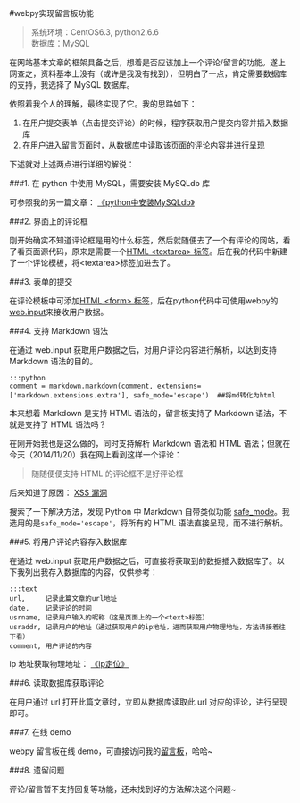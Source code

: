 #webpy实现留言板功能

>系统环境：CentOS6.3, python2.6.6  
>数据库：MySQL

在网站基本文章的框架具备之后，想着是否应该加上一个评论/留言的功能。遂上网查之，资料基本上没有（或许是我没有找到），但明白了一点，肯定需要数据库的支持，我选择了 MySQL 数据库。

依照着我个人的理解，最终实现了它。我的思路如下：

1. 在用户提交表单（点击提交评论）的时候，程序获取用户提交内容并插入数据库
2. 在用户进入留言页面时，从数据库中读取该页面的评论内容并进行呈现

下述就对上述两点进行详细的解说：

###1. 在 python 中使用 MySQL，需要安装 MySQLdb 库

可参照我的另一篇文章： [《python中安装MySQLdb》](http://www.qjwgg.com/python/python_mysqldb.html)

###2. 界面上的评论框

刚开始确实不知道评论框是用的什么标签，然后就随便去了一个有评论的网站，看了看页面源代码，原来是需要一个[HTML &lt;textarea&gt; 标签](http://www.w3school.com.cn/tags/tag_textarea.asp)。后在我的代码中新建了一个评论模板，将&lt;textarea&gt;标签加进去了。

###3. 表单的提交

在评论模板中可添加[HTML &lt;form&gt; 标签](http://www.w3school.com.cn/tags/tag_form.asp)，后在python代码中可使用webpy的[web.input](http://webpy.org/cookbook/input.zh-cn)来接收用户数据。

###4. 支持 Markdown 语法

在通过 web.input 获取用户数据之后，对用户评论内容进行解析，以达到支持 Markdown 语法的目的。

    :::python
    comment = markdown.markdown(comment, extensions=['markdown.extensions.extra'], safe_mode='escape')  ##将md转化为html

本来想着 Markdown 是支持 HTML 语法的，留言板支持了 Markdown 语法，不就是支持了 HTML 语法吗？

在刚开始我也是这么做的，同时支持解析 Markdown 语法和 HTML 语法；但就在今天（2014/11/20）我在网上看到这样一个评论：

>随随便便支持 HTML 的评论框不是好评论框

后来知道了原因： [XSS 漏洞](http://www.guokr.com/blog/442544/ "XSS 漏洞")

搜索了一下解决方法，发现 Python 中 Markdown 自带类似功能 [safe_mode](https://pythonhosted.org/Markdown/reference.html#safe_mode)。我选用的是`safe_mode='escape'`，将所有的 HTML 语法直接呈现，而不进行解析。

###5. 将用户评论内容存入数据库

在通过 web.input 获取用户数据之后，可直接将获取到的数据插入数据库了。以下我列出我存入数据库的内容，仅供参考：

    :::text
    url,     记录此篇文章的url地址
    date,    记录评论的时间
    usrname, 记录用户输入的昵称（这是页面上的一个<text>标签）
    usraddr, 记录用户的地址（通过获取用户的ip地址，进而获取用户物理地址，方法请接着往下看）
    comment, 用户评论的内容

ip 地址获取物理地址： [《ip定位》](http://www.qjwgg.com/webpy/webpy_ip_locate.html)

###6. 读取数据库获取评论

在用户通过 url 打开此篇文章时，立即从数据库读取此 url 对应的评论，进行呈现即可。

###7. 在线 demo

webpy 留言板在线 demo，可直接访问我的[留言板](/about)，哈哈~

###8. 遗留问题

评论/留言暂不支持回复等功能，还未找到好的方法解决这个问题~
